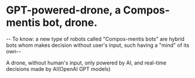 # GPT-powered-drone, a Compos-mentis bot, drone.

-- To know: a new type of robots called "Compos-mentis bots" are hybrid bots whom makes decision without user's input, such having a "mind" of its own--


A drone, without human's input, only powered by AI, and real-time decisions made by AI(OpenAI GPT models)
